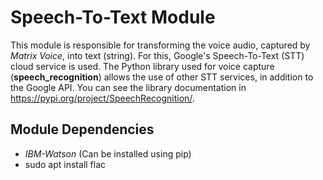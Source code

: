 # Speech-To-Text Module #

This module is responsible for transforming the voice audio, captured by *Matrix Voice*, into text (string). For this, Google's Speech-To-Text (STT) cloud service is used. The Python library used for voice capture (**speech_recognition**) allows the use of other STT services, in addition to the Google API. You can see the library documentation in https://pypi.org/project/SpeechRecognition/.

## Module Dependencies

* *IBM-Watson* (Can be installed using pip)
* sudo apt install flac


